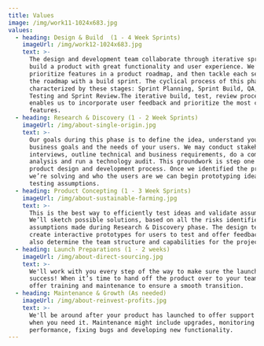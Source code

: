 ```yaml
---
title: Values
image: /img/work11-1024x683.jpg
values:
  - heading: Design & Build  (1 - 4 Week Sprints)
    imageUrl: /img/work12-1024x683.jpg
    text: >-
      The design and development team collaborate through iterative sprints, to
      build a product with great functionality and user experience. We’ll
      prioritize features in a product roadmap, and then tackle each section of
      the roadmap with a build sprint. The cyclical process of this phase is
      characterized by these stages: Sprint Planning, Sprint Build, QA, User
      Testing and Sprint Review.The iterative build, test, review process
      enables us to incorporate user feedback and prioritize the most critical
      features.
  - heading: Research & Discovery (1 - 2 Week Sprints)
    imageUrl: /img/about-single-origin.jpg
    text: >-
      Our goals during this phase is to define the idea, understand your
      business goals and the needs of your users. We may conduct stakeholder
      interviews, outline technical and business requirements, do a competitor
      analysis and run a technology audit. This groundwork is step one in the
      product design and development process. Once we identified the problem
      we’re solving and who the users are we can begin prototyping ideas and
      testing assumptions.
  - heading: Product Concepting (1 - 3 Week Sprints)
    imageUrl: /img/about-sustainable-farming.jpg
    text: >-
      This is the best way to efficiently test ideas and validate assumptions.
      We’ll sketch possible solutions, based on all the risks identified and
      assumptions made during Research & Discovery phase. The design team will
      create interactive prototypes for users to test and offer feedback. We’ll
      also determine the team structure and capabilities for the project.
  - heading: Launch Preparations (1 - 2 weeks)
    imageUrl: /img/about-direct-sourcing.jpg
    text: >-
      We'll work with you every step of the way to make sure the launch is a
      success! When it’s time to hand off the product over to your team, we’ll
      offer training and maintenance to ensure a smooth transition.
  - heading: Maintenance & Growth (As needed)
    imageUrl: /img/about-reinvest-profits.jpg
    text: >-
      We'll be around after your product has launched to offer support as and
      when you need it. Maintenance might include upgrades, monitoring
      performance, fixing bugs and developing new functionality.
---
```


